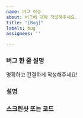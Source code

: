 ```yaml
---
name: 버그 이슈
about: 버그에 대해 작성해주세요.
title: "[Bug]"
labels: bug
assignees: ''

---
```


### 버그 한 줄 설명
명확하고 간결하게 작성해주세요!

### 설명


### 스크린샷 또는 코드
